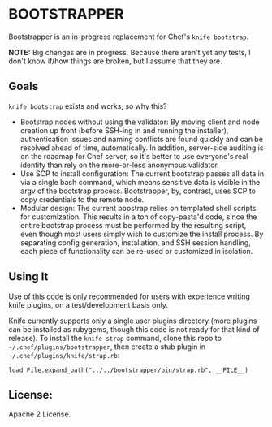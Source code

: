 # BOOTSTRAPPER

Bootstrapper is an in-progress replacement for Chef's `knife bootstrap`.

**NOTE:** Big changes are in progress. Because there aren't yet any
tests, I don't know if/how things are broken, but I assume that they
are.

## Goals

`knife bootstrap` exists and works, so why this?

* Bootstrap nodes without using the validator: By moving client and node
creation up front (before SSH-ing in and running the installer),
authentication issues and naming conflicts are found quickly and can be
resolved ahead of time, automatically. In addition, server-side auditing
is on the roadmap for Chef server, so it's better to use everyone's real
identity than rely on the more-or-less anonymous validator.
* Use SCP to install configuration: The current bootstrap passes all
data in via a single bash command, which means sensitive data is visible
in the argv of the bootstrap process. Bootstrapper, by, contrast, uses
SCP to copy credentials to the remote node.
* Modular design: The current boostrap relies on templated shell scripts
for customization. This results in a ton of copy-pasta'd code, since the
entire bootstrap process must be performed by the resulting script, even
though most users simply wish to customize the install process. By
separating config generation, installation, and SSH session handling,
each piece of functionality can be re-used or customized in isolation.

## Using It

Use of this code is only recommended for users with experience writing
knife plugins, on a test/development basis only.

Knife currently supports only a single user plugins directory (more
plugins can be installed as rubygems, though this code is not ready for
that kind of release). To install the `knife strap` command, clone this
repo to `~/.chef/plugins/bootstrapper`, then create a stub plugin in
`~/.chef/plugins/knife/strap.rb`:

    load File.expand_path("../../bootstrapper/bin/strap.rb", __FILE__)

## License:
Apache 2 License.


